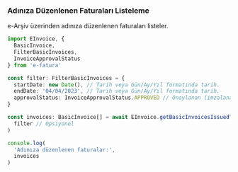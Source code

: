### Adınıza Düzenlenen Faturaları Listeleme

e-Arşiv üzerinden adınıza düzenlenen faturaları listeler.

```typescript
import EInvoice, {
  BasicInvoice,
  FilterBasicInvoices,
  InvoiceApprovalStatus
} from 'e-fatura'

const filter: FilterBasicInvoices = {
  startDate: new Date(), // Tarih veya Gün/Ay/Yıl formatında tarih.
  endDate: '04/04/2023', // Tarih veya Gün/Ay/Yıl formatında tarih.
  approvalStatus: InvoiceApprovalStatus.APPROVED // Onaylanan (imzalanan) faturalar.
}

const invoices: BasicInvoice[] = await EInvoice.getBasicInvoicesIssuedToMe(
  filter // Opsiyonel
)

console.log(
  'Adınıza düzenlenen faturalar:',
  invoices
)
```
